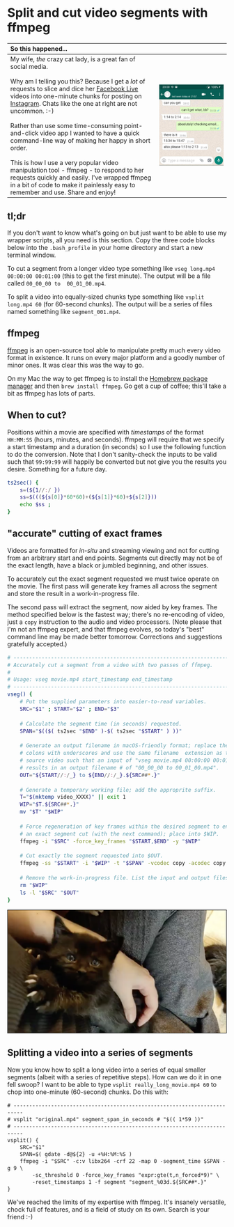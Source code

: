 # Split and cut video segments with ffmpeg

| So this happened... | |
| :--- | :--- |
| My wife, _the_ crazy cat lady, is a great fan of social media.<br>&nbsp;<br>Why am I telling you this? Because I get a _lot_ of requests to slice and dice her [Facebook Live](https://www.facebook.com/facebookmedia/solutions/facebook-live) videos into one-minute chunks for posting on  [Instagram](https://www.instagram.com/). Chats like the one at right are not uncommon. :-)<br>&nbsp;<br>Rather than use some time-consuming point-and-click video app I wanted to have a quick command-line way of making her happy in short order.<br>&nbsp;<br>This is how I use a very popular video manipulation tool - ffmpeg - to respond to her requests quickly and easily. I've wrapped ffmpeg in a bit of code to make it painlessly easy to remember and use. Share and enjoy!| ![](./images/whatsappchat.jpg) |

## tl;dr

If you don't want to know what's going on but just want to be able to use my wrapper scripts, all you need is this section. Copy the three code blocks below into the `.bash_profile` in your home directory and start a new terminal window.

To cut a segment from a longer video type something like `vseg long.mp4 00:00:00 00:01:00` (this to get the first minute). The output will be a file called `00_00_00 to  00_01_00.mp4`.

To split a video into equally-sized chunks type something like `vsplit long.mp4 60` (for 60-second chunks). The output will be a series of files named something like `segment_001.mp4`.

## ffmpeg

[ffmpeg](https://www.ffmpeg.org/about.html) is an open-source tool able to manipulate pretty much every video format in existence. It runs on every major platform and a goodly number of minor ones. It was clear this was the way to go.

On my Mac the way to get ffmpeg is to install the [Homebrew package manager](https://brew.sh/) and then `brew install ffmpeg`. Go get a cup of coffee; this'll take a bit as ffmpeg has lots of parts.

## When to cut?

Positions within a movie are specified with _timestamps_ of the format `HH:MM:SS` (hours, minutes, and seconds). ffmpeg will require that we specify a start timestamp and a duration (in seconds) so I use the following function to do the conversion. Note that I don't sanity-check the inputs to be valid such that `99:99:99` will happily be converted but not give you the results you desire. Something for a future day.

```bash
ts2sec() {
	s=(${1//:/ })
	ss=$(((${s[0]}*60*60)+(${s[1]}*60)+${s[2]}))
	echo $ss ;
}
```

## "accurate" cutting of exact frames

Videos are formatted for _in-situ_ and streaming viewing and not for cutting from an arbitrary start and end points. Segments cut directly may not be of the exact length, have a black or jumbled beginning, and other issues.

To accurately cut the exact segment requested we must twice operate on the movie. The first pass will generate key frames all across the segment and store the result in a work-in-progress file.

The second pass will extract the segment, now aided by key frames. The method specified below is the fastest way; there's no re-encoding of video, just a `copy` instruction to the audio and video processors. (Note please that I'm not an ffmpeg expert, and that ffmpeg evolves, so today's "best" command line may be made better tomorrow. Corrections and suggestions gratefully accepted.)

```bash
# -------------------------------------------------------------------------
# Accurately cut a segment from a video with two passes of ffmpeg.
#
# Usage: vseg movie.mp4 start_timestamp end_timestamp
# -------------------------------------------------------------------------
vseg() {
	# Put the supplied parameters into easier-to-read variables.
	SRC="$1" ; START="$2" ; END="$3"

	# Calculate the segment time (in seconds) requested.
	SPAN="$(($( ts2sec "$END" )-$( ts2sec "$START" ) ))"

	# Generate an output filename in macOS-friendly format; replace the
	# colons with underscores and use the same filename  extension as the
	# source video such that an input of "vseg movie.mp4 00:00:00 00:01:00"
	# results in an output filename # of "00_00_00 to 00_01_00.mp4".
	OUT="${START//:/_} to ${END//:/_}.${SRC##*.}"

	# Generate a temporary working file; add the approprite suffix.
	T="$(mktemp video_XXXX)" || exit 1
	WIP="$T.${SRC##*.}"
	mv "$T" "$WIP"

	# Force regeneration of key frames within the desired segment to enable
	# an exact segment cut (with the next command); place into $WIP.
	ffmpeg -i "$SRC" -force_key_frames "$START,$END" -y "$WIP"

	# Cut exactly the segment requested into $OUT.
	ffmpeg -ss "$START" -i "$WIP" -t "$SPAN" -vcodec copy -acodec copy -y "$OUT"

	# Remove the work-in-progress file. List the input and output files.
	rm "$WIP"
	ls -l "$SRC" "$OUT"
}
```

![](./images/00_07_13__00_07_16.png)

## Splitting a video into a series of segments

Now you know how to split a long video into a series of equal smaller segments (albeit with a series of repetitive steps). How can we do it in one fell swoop? I want to be able to type `vsplit really_long_movie.mp4 60` to chop into one-minute (60-second) chunks. Do this with:

```
# -------------------------------------------------------------------------
# vsplit "original.mp4" segment_span_in_seconds # "$(( 1*59 ))"
# -------------------------------------------------------------------------
vsplit() {
	SRC="$1"
	SPAN=$( gdate -d@${2} -u +%H:%M:%S )
	ffmpeg -i "$SRC" -c:v libx264 -crf 22 -map 0 -segment_time $SPAN -g 9 \
		-sc_threshold 0 -force_key_frames "expr:gte(t,n_forced*9)" \
		-reset_timestamps 1 -f segment "segment_%03d.${SRC##*.}"
}
```

We've reached the limits of my expertise with ffmpeg. It's insanely versatile, chock full of features, and is a field of study on its own. Search is your friend :-)
